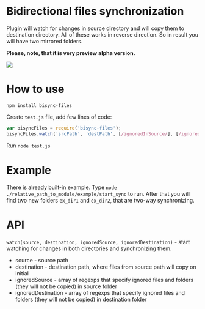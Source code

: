 # Bidirectional files synchronization
Plugin will watch for changes in source directory and will copy them to destination directory. All of these works in 
reverse direction. So in result you will have two mirrored folders.

**Please, note, that it is very preview alpha version.**

![](preview.gif)

# How to use
`npm install bisync-files`

Create `test.js` file, add few lines of code:

```javascript
var bisyncFiles = require('bisync-files');
bisyncFiles.watch('srcPath', 'destPath', [/ignoredInSource/], [/ignoredInDestination/]);
```

Run `node test.js`

# Example
There is already built-in example. Type `node ./relative_path_to_module/example/start_sync` to run. After that you will find two new folders `ex_dir1` and `ex_dir2`, that are two-way synchronizing.

# API
`watch(source, destination, ignoredSource, ignoredDestination)` - start watching for changes in both directories and 
synchronizing them.
- source - source path
- destination - destination path, where files from source path will copy on initial
- ignoredSource - array of regexps that specify ignored files and folders (they will not be copied) in source folder
- ignoredDestination - array of regexps that specify ignored files and folders (they will not be copied) in destination folder
